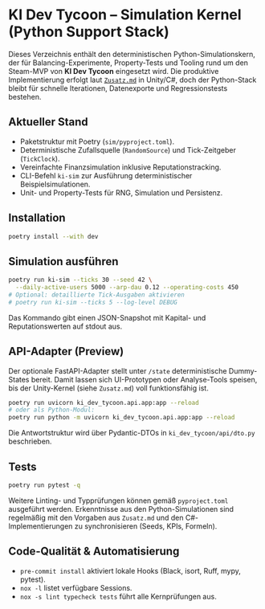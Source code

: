 # KI Dev Tycoon – Simulation Kernel (Python Support Stack)

Dieses Verzeichnis enthält den deterministischen Python-Simulationskern, der für Balancing-Experimente, Property-Tests und Tooling rund um den Steam-MVP von **KI Dev Tycoon** eingesetzt wird. Die produktive Implementierung erfolgt laut [`Zusatz.md`](../Zusatz.md) in Unity/C#, doch der Python-Stack bleibt für schnelle Iterationen, Datenexporte und Regressionstests bestehen.

## Aktueller Stand

- Paketstruktur mit Poetry (`sim/pyproject.toml`).
- Deterministische Zufallsquelle (`RandomSource`) und Tick-Zeitgeber (`TickClock`).
- Vereinfachte Finanzsimulation inklusive Reputationstracking.
- CLI-Befehl `ki-sim` zur Ausführung deterministischer Beispielsimulationen.
- Unit- und Property-Tests für RNG, Simulation und Persistenz.

## Installation

```bash
poetry install --with dev
```

## Simulation ausführen

```bash
poetry run ki-sim --ticks 30 --seed 42 \
  --daily-active-users 5000 --arp-dau 0.12 --operating-costs 450
# Optional: detaillierte Tick-Ausgaben aktivieren
# poetry run ki-sim --ticks 5 --log-level DEBUG
```

Das Kommando gibt einen JSON-Snapshot mit Kapital- und Reputationswerten auf stdout aus.

## API-Adapter (Preview)

Der optionale FastAPI-Adapter stellt unter `/state` deterministische Dummy-States bereit. Damit lassen sich UI-Prototypen oder Analyse-Tools speisen, bis der Unity-Kernel (siehe `Zusatz.md`) voll funktionsfähig ist.

```bash
poetry run uvicorn ki_dev_tycoon.api.app:app --reload
# oder als Python-Modul:
poetry run python -m uvicorn ki_dev_tycoon.api.app:app --reload
```

Die Antwortstruktur wird über Pydantic-DTOs in `ki_dev_tycoon/api/dto.py` beschrieben.

## Tests

```bash
poetry run pytest -q
```

Weitere Linting- und Typprüfungen können gemäß `pyproject.toml` ausgeführt werden. Erkenntnisse aus den Python-Simulationen sind regelmäßig mit den Vorgaben aus `Zusatz.md` und den C#-Implementierungen zu synchronisieren (Seeds, KPIs, Formeln).

## Code-Qualität & Automatisierung

- `pre-commit install` aktiviert lokale Hooks (Black, isort, Ruff, mypy, pytest).
- `nox -l` listet verfügbare Sessions.
- `nox -s lint typecheck tests` führt alle Kernprüfungen aus.
